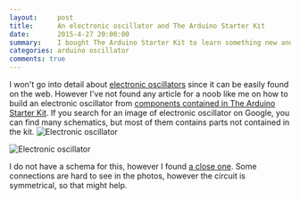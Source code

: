 ```yaml
---
layout:     post
title:      An electronic oscillator and The Arduino Starter Kit
date:       2015-4-27 20:00:00
summary:    I bought The Arduino Starter Kit to learn something new and eventually build a spaceship :). I've want to understand fundamental principles behind electronic circuits so I had decided to build an electronic oscillator from components available in The Arduino Starter Kit.
categories: arduino oscillator
comments: true
---
```


I won't go into detail about [electronic oscillators](http://en.wikipedia.org/wiki/Electronic_oscillator) since it can be easily found on the web. However I've not found any article for a noob like me on how to build an electronic oscillator from [components contained in The Arduino Starter Kit](http://www.arduino.cc/en/Main/ArduinoStarterKit). If you search for an image of electronic oscillator on Google, you can find many schematics, but most of them contains parts not contained in the kit.
  ![Electronic oscillator](https://raw.githubusercontent.com/nem0/LumixEngine/gh-pages/images/arduino_oscillator_1.JPG)


![Electronic oscillator](https://raw.githubusercontent.com/nem0/LumixEngine/gh-pages/images/arduino_oscillator_2.JPG)

I do not have a schema for this, however I found [a close one](http://i.stack.imgur.com/6Z1sa.gif). Some connections are hard to see in the photos, however the circuit is symmetrical, so that might help.
